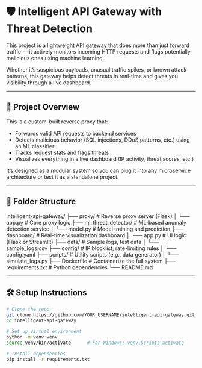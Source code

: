 # 🛡️ Intelligent API Gateway with Threat Detection

This project is a lightweight API gateway that does more than just forward traffic — it actively monitors incoming HTTP requests and flags potentially malicious ones using machine learning.

Whether it’s suspicious payloads, unusual traffic spikes, or known attack patterns, this gateway helps detect threats in real-time and gives you visibility through a live dashboard.

---

## 🔧 Project Overview

This is a custom-built reverse proxy that:

- Forwards valid API requests to backend services  
- Detects malicious behavior (SQL injections, DDoS patterns, etc.) using an ML classifier  
- Tracks request stats and flags threats  
- Visualizes everything in a live dashboard (IP activity, threat scores, etc.)

It’s designed as a modular system so you can plug it into any microservice architecture or test it as a standalone project.

---

## 📁 Folder Structure

intelligent-api-gateway/
├── proxy/ # Reverse proxy server (Flask)
│ └── app.py # Core proxy logic
├── ml_threat_detector/ # ML-based anomaly detection service
│ └── model.py # Model training and prediction
├── dashboard/ # Real-time visualization dashboard
│ └── app.py # UI logic (Flask or Streamlit)
├── data/ # Sample logs, test data
│ └── sample_logs.csv
├── config/ # IP blocklist, rate-limiting rules
│ └── config.yaml
├── scripts/ # Utility scripts (e.g., data generator)
│ └── simulate_logs.py
├── Dockerfile # Containerize the full system
├── requirements.txt # Python dependencies
└── README.md


---

## 🛠️ Setup Instructions

```bash
# Clone the repo
git clone https://github.com/YOUR_USERNAME/intelligent-api-gateway.git
cd intelligent-api-gateway

# Set up virtual environment
python -m venv venv
source venv/bin/activate      # For Windows: venv\Scripts\activate

# Install dependencies
pip install -r requirements.txt
